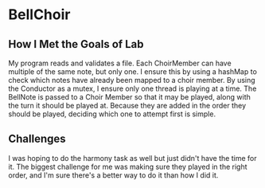 # BellChoir

## How I Met the Goals of Lab

My program reads and validates a file. Each ChoirMember can have multiple of the same note,
but only one. I ensure this by using a hashMap to check which notes have already been mapped to a choir member.
By using the Conductor as a mutex, I ensure only one thread is playing at
a time. The BellNote is passed to a Choir Member so that it may be played, along with the turn it should be played at. Because they are added
in the order they should be played, deciding which one to attempt first is simple.

## Challenges

I was hoping to do the harmony task as well but just didn't have the time for it. 
The biggest challenge for me was making sure they played in the right order, and I'm sure there's a better way to do it than how I did it.
